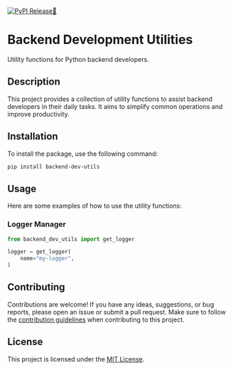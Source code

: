 [![PyPI Release🐍](https://github.com/melikbugra/backend-dev-utils/actions/workflows/python-publish.yml/badge.svg?branch=main)](https://github.com/melikbugra/backend-dev-utils/actions/workflows/python-publish.yml)

# Backend Development Utilities

Utility functions for Python backend developers.

## Description

This project provides a collection of utility functions to assist backend developers in their daily tasks. It aims to simplify common operations and improve productivity.


## Installation

To install the package, use the following command:

```bash
pip install backend-dev-utils
```

## Usage

Here are some examples of how to use the utility functions:

### Logger Manager

```python
from backend_dev_utils import get_logger

logger = get_logger(
    name="my-logger",
)
```

## Contributing

Contributions are welcome! If you have any ideas, suggestions, or bug reports, please open an issue or submit a pull request. Make sure to follow the [contribution guidelines](CONTRIBUTING.md) when contributing to this project.

## License

This project is licensed under the [MIT License](LICENSE).
